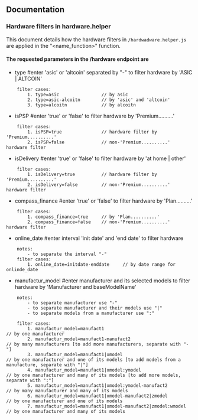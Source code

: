 ## Documentation

### Hardware filters in hardware.helper

This document details how the hardware filters in `/hardwadware.helper.js` are applied in the "<name_function>" function.
#### The requested parameters in the /hardware endpoint are

- type #enter 'asic' or 'altcoin' separated by "-" to filter hardware by 'ASIC | ALTCOIN'
```
    filter cases:
        1. type=asic                // by asic
        2. type=asic-alcoitn        // by 'asic' and 'altcoin'
        3. type=alcoitn             // by alcoitn
```
- isPSP #enter 'true' or 'false' to filter hardware by 'Premium..........'
```
    filter cases:
        1. isPSP=true               // hardware filter by 'Premium..........'
        2. isPSP=false              // non-'Premium..........' hardware filter
```
- isDelivery #enter 'true' or 'false' to filter hardware by 'at home | other'
```
    filter cases:
        1. isDelivery=true          // hardware filter by 'Premium..........'
        2. isDelivery=false         // non-'Premium..........' hardware filter
```
- compass_finance #enter 'true' or 'false' to filter hardware by 'Plan..........'
```
    filter cases:
        1. compass_finance=true     // by 'Plan..........'
        2. compass_finance=false    // non-'Premium..........' hardware filter
```
- online_date #enter interval 'init date' and 'end date' to filter hardware
```
    notes:
        - to separate the interval "-"
    filter cases:
        1. online_date=initdate-enddate     // by date range for onlinde_date
```
-   manufactur_model #enter manufacturer and its selected models to filter hardware by 'Manufacturer and baseModelName'
```
    notes: 
        - to separate manufacturer use "-"
        - to separate manufacturer and their models use "|"
        - to separate models from a manufacturer use ":"

    filter cases:
        1. manufactur_model=manufact1                                   // by one manufacturer
        2. manufactur_model=manufact1-manufact2                         // by many manufacturers [to add more manufacturers, separate with "-"]
        3. manufactur_model=manufact1|xmodel                            // by one manufacturer and one of its models [to add models from a manufacture, separate with "|"]
        4. manufactur_model=manufact1|xmodel:ymodel                     // by one manufacturer and many of its models [to add more models, separate with ":"]
        5. manufactur_model=manufact1|xmodel:ymodel-manufact2           // by many manufacturer and many of its models 
        6. manufactur_model=manufact1|xmodel-manufact2|zmodel           // by one manufacturer and one of its models
        7. manufactur_model=manufact1|xmodel-manufact2|zmodel:wmodel    // by one manufacturer and many of its models 
```




